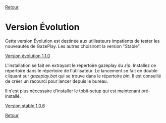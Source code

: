 [Retour](../README.md)

# Version Évolution

<!--Il n'y a pas de version évolution en ce moment (depuis le 15/11/2017). La prochaine version évolution sera disponible aux alentours du 22/11/2017.-->

Cette version Évolution est destinée aux utilisateurs impatients de tester les nouveautés de GazePlay. Les autres choisiront la version "Stable".

[Version évolution 1.1.0](https://github.com/schwabdidier/GazePlay/releases/download/GazePlay-1.1.0/gazeplay-1.1.0.zip)

L'installation se fait en extrayant le répertoire gazeplay du *zip*. Installez ce répertoire dans le répertoire de l'utilisateur. Le lancement se fait en double cliquant sur *gazeplay.bat* qui se trouve dans le répertoire *bin*. Il est conseillé de créer un racourci pour lancer depuis le bureau.

Il n'est plus nécessaire d'installer le tobii-setup qui est maintenant pré-installé.

[Version stable 1.0.6](https://github.com/schwabdidier/GazePlay/releases/download/GazePlay-SNAPSHOT-1.0.6/gazeplay-1.0.6.jar)

[Retour](../README.md)